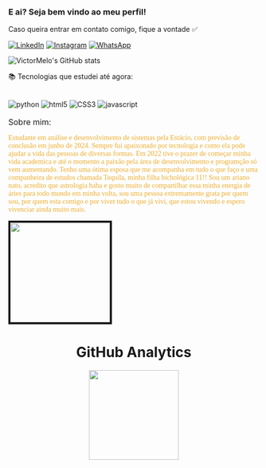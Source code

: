 ### E ai? Seja bem vindo ao meu  perfil!
<p>Caso queira entrar em contato comigo, fique a vontade ✅</p>

[![LinkedIn](https://img.shields.io/badge/LinkedIn-0077B5?style=for-the-badge&logo=linkedin&logoColor=white)](https://www.linkedin.com/in/victormelodesenvolvedor/)
[![Instagram](https://img.shields.io/badge/Instagram-E4405F?style=for-the-badge&logo=instagram&logoColor=white)](https://www.instagram.com/vettormelo_/)
[![WhatsApp](https://img.shields.io/badge/WhatsApp-25D366?style=for-the-badge&logo=whatsapp&logoColor=white)](https://wa.me/5511955984209)


![VictorMelo's GitHub stats](https://github-readme-stats.vercel.app/api?username=VetorMelo&show_icons=true&theme=radical)

📚 Tecnologias que estudei até agora:

<div style="display: inline_block"><br/>
    <img align="center" alt="python" src="https://img.shields.io/badge/Python-3776AB?style=for-the-badge&logo=python&logoColor=white"/>
    <img align="center" alt="html5" src="https://img.shields.io/badge/HTML5-E34F26?style=for-the-badge&logo=html5&logoColor=white"/>
    <img align="center" alt="CSS3" src="https://img.shields.io/badge/CSS3-1572B6?style=for-the-badge&logo=css3&logoColor=white"/>
    <img align="center" alt="javascript" src="https://img.shields.io/badge/JavaScript-F7DF1E?style=for-the-badge&logo=javascript&logoColor=black">
    
</div>

</br>
<font size = 3>Sobre mim:</font>

<font face=Calibri color=#eead2d>Estudante em análise e desenvolvimento de sistemas pela Estácio, com previsão de conclusão em junho de 2024. Sempre fui apaixonado por tecnologia e como ela pode ajudar a vida das pessoas de diversas formas. Em 2022 tive o prazer de começar minha vida academica e até o momento a paixão pela área de desenvolvimento e programção só vem aumentando. Tenho uma ótima esposa que me acompanha em tudo o que faço e uma companheira de estudos chamada Tequila, minha filha bichológica 11!! Sou um ariano nato, acredito que astrologia haha e gosto muito de compartilhar essa minha energia de áries para todo mundo em minha volta, sou uma pessoa extremamente grata por quem sou, por quem esta comigo e por viver tudo o que já vivi, que estou vivendo e espero vivenciar ainda muito mais. </font> 

<img border="4px" solid="#eead2d" width="200px" src=https://acegif.com/wp-content/uploads/cat-typing-9.gif>

<div align="center">
  <h1> <b> GitHub Analytics </b> </h1>
  
  <img height="180em" src="https://github-readme-stats.vercel.app/api/top-langs/?username=VetorMelo&layout=compact&langs_count=7&theme=radical"/></a>
</div>
